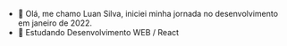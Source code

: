 - 👋 Olá, me chamo Luan Silva, iniciei minha jornada no desenvolvimento em janeiro de 2022.
- 👀 Estudando Desenvolvimento WEB / React

<!---
LuanSilva00/LuanSilva00 is a ✨ special ✨ repository because its `README.md` (this file) appears on your GitHub profile.
You can click the Preview link to take a look at your changes.
--->
